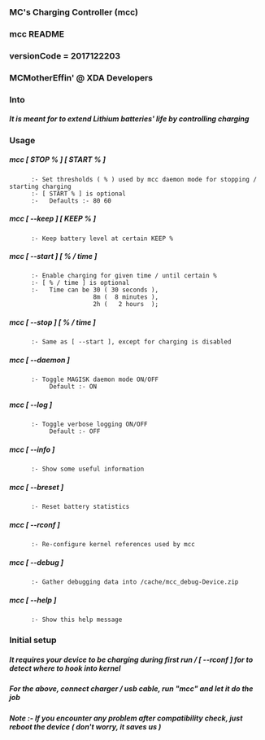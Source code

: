 ### MC's Charging Controller (mcc)
### mcc README
### versionCode = 2017122203
### MCMotherEffin' @ XDA Developers


### Into


##### It is meant for to extend Lithium batteries' life by controlling charging


### Usage


##### mcc [ STOP % ] [ START % ]
          :- Set thresholds ( % ) used by mcc daemon mode for stopping / starting charging
          :- [ START % ] is optional
          :-   Defaults :- 80 60

##### mcc [ --keep ] [ KEEP % ]
          :- Keep battery level at certain KEEP %

##### mcc [ --start ] [ % / time ]
          :- Enable charging for given time / until certain % 
          :- [ % / time ] is optional
          :-   Time can be 30 ( 30 seconds ),
                           8m (  8 minutes ),
                           2h (   2 hours  );

##### mcc [ --stop ] [ % / time ]
          :- Same as [ --start ], except for charging is disabled

##### mcc [ --daemon ]
          :- Toggle MAGISK daemon mode ON/OFF
               Default :- ON

##### mcc [ --log ]
          :- Toggle verbose logging ON/OFF
               Default :- OFF

##### mcc [ --info ]
          :- Show some useful information

##### mcc [ --breset ]
          :- Reset battery statistics

##### mcc [ --rconf ]
          :- Re-configure kernel references used by mcc

##### mcc [ --debug ]
          :- Gather debugging data into /cache/mcc_debug-Device.zip

##### mcc [ --help ]
          :- Show this help message


### Initial setup


##### It requires your device to be charging during first run / [ --rconf ] for to detect where to hook into kernel

##### For the above, connect charger / usb cable, run "mcc" and let it do the job

##### Note :- If you encounter any problem after compatibility check, just reboot the device ( don't worry, it saves us )
